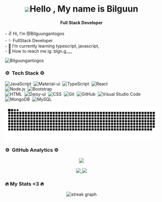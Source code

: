 <div align="center">
<h1 align="center"><img width="35" src="https://raw.githubusercontent.com/nixin72/nixin72/master/wave.gif">Hello , My name is Bilguun</h1> 
<h4 align="center">Full Stack Developer</h4>
</div>
 
 
<div>
<div>- ✌️ Hi, I’m @Bilguungantogos</div> 
<div> - ✨ FullStack Developer</div> 
<div> - 🏁 I’m currently learning typescript, javascript,</div> 
<div> - 🤫 How to reach me ig: blgn.g___</div> 
</div>
 
<p align="left"> <img src="https://komarev.com/ghpvc/?username=Bilguungantogos&label=Profile%20views&color=0e75b6&style=flat" alt="Bilguungantogos" /> </p>
  
### ⚙️ &nbsp;Tech Stack ⚙️
 
 
![JavaScript](https://img.shields.io/badge/-JavaScript-05122A?style=flat&logo=javascript)&nbsp;
![Material-ui](https://img.shields.io/badge/Material--UI-0081CB?style=flat&logo=material-ui&logoColor=white)&nbsp;
![TypeScript](https://img.shields.io/badge/TypeScript-007ACC?style=flat&logo=typescript&logoColor=white)&nbsp;
![React](https://img.shields.io/badge/-React-05122A?style=flat&logo=react)\
![Node.js](https://img.shields.io/badge/-Node.js-05122A?style=flat&logo=node.js)&nbsp;
![Bootstrap](https://img.shields.io/badge/-Bootstrap-05122A?style=flat&logo=bootstrap&logoColor=563D7C)\
![HTML](https://img.shields.io/badge/-HTML-05122A?style=flat&logo=HTML5)&nbsp;
![Daisy-ui](https://img.shields.io/badge/Daisy--UI-8A2BE2?style=flat&logo=daisy-ui&logoColor=white)&nbsp;
![CSS](https://img.shields.io/badge/-CSS-05122A?style=flat&logo=CSS3&logoColor=1572B6)&nbsp;
![Git](https://img.shields.io/badge/-Git-05122A?style=flat&logo=git)&nbsp;
![GitHub](https://img.shields.io/badge/-GitHub-05122A?style=flat&logo=github)&nbsp;
![Visual Studio Code](https://img.shields.io/badge/-Visual%20Studio%20Code-05122A?style=flat&logo=visual-studio-code&logoColor=007ACC)&nbsp;
![MongoDB](https://img.shields.io/badge/MongoDB-%234ea94b.svg?style=flat&logo=mongodb&logoColor=white)&nbsp;
![MySQL](https://img.shields.io/badge/mysql-%2300f.svg?style=flat&logo=mysql&logoColor=white)&nbsp;
 
 
<div align="center">
<a href="https://github.com/Bilguungatogos">
<img  src="https://raw.githubusercontent.com/Platane/snk/output/github-contribution-grid-snake.svg"
       alt="snake" /></a>
</div>
  
 
### ⚙️ &nbsp;GitHub Analytics ⚙️
<div align="center"><a> <img height="auto" width="auto" src="https://wallpapercave.com/wp/wp8170492.png" /></a></div>
<p align="center">
<a href="https://github.com/Bilguungantogos">
<img height="180em" src="https://github-readme-stats-eight-theta.vercel.app/api?username=Bilguungantogos&show_icons=true&theme=algolia&include_all_commits=true&count_private=true"/>
<img height="180em" src="https://github-readme-stats-eight-theta.vercel.app/api/top-langs/?username=Bilguungantogos&layout=compact&langs_count=8&theme=algolia"/>
</a>
</p>
<h3 align="left">🔥 My Stats <3 🔥</h3>
<div align="center">
<img src="https://streak-stats.demolab.com?user=Bilguungantogos&locale=en&mode=daily&theme=dark&hide_border=false&border_radius=5&order=3" height="220" alt="streak graph"  />
</div>
